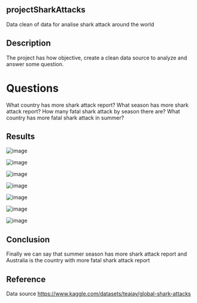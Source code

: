 ## projectSharkAttacks
Data clean of data for analise shark attack around the world

## Description
The project has how objective, create a clean data source to analyze and answer some question.

# Questions
What country has more shark attack report?
What season has more shark attack report?
How many fatal shark attack by season there are?
What country has more fatal shark attack in summer?

## Results

![image](https://user-images.githubusercontent.com/29828029/182265115-dca0d467-5eee-480f-a3d9-d7cb1ed8a993.png)

![image](https://user-images.githubusercontent.com/29828029/182265226-c181b9a4-ebfd-4e5d-b845-3338e5c1a6b1.png)

![image](https://user-images.githubusercontent.com/29828029/182265257-dd4da22c-893a-443f-9ff8-ab995c0ff7f5.png)

![image](https://user-images.githubusercontent.com/29828029/182265287-a3598491-b9f4-430e-b4ab-8c370422de93.png)

![image](https://user-images.githubusercontent.com/29828029/182265297-28859d5f-8197-40c5-b2f0-a3bbf1121c4e.png)

![image](https://user-images.githubusercontent.com/29828029/182265315-5872cfb3-66a0-4f91-96ed-e2f54cb24084.png)

![image](https://user-images.githubusercontent.com/29828029/182265341-9debea5a-b967-4dae-8225-d243177d8e4b.png)

## Conclusion

Finally we can say that summer season has more shark attack report and Australia is the country with more fatal shark attack report

## Reference
Data source https://www.kaggle.com/datasets/teajay/global-shark-attacks
